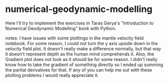 # numerical-geodynamic-modelling

Here I'll try to implement the exercises in Taras Gerya's "Introduction to Numerical Geodynamic Modelling" book with Python.

notes: I have issues with some plottings in the mantle velocity field notebook. For some reason, I could not turn the y axis upside down in the velocity field plot.
It doesn't really make a difference normally, but that way it doesn't represent depth as the human mind comprehends it.
Also, the Gradient plot does not look as it should be for some reason. I didn't really know how to take the gradient of something directly so I ended up summing the partial derivatives for that.
If any of you can help me out with these plotting problems I would really appreciate it.
